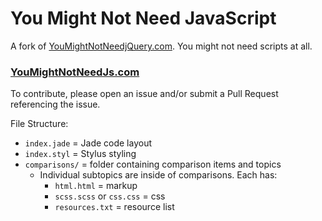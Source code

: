 # You Might Not Need JavaScript

A fork of [YouMightNotNeedjQuery.com](http://youmightnotneedjquery.com). You might not need scripts at all.

### [YouMightNotNeedJs.com](http://youmightnotneedjs.com)

To contribute, please open an issue and/or submit a Pull Request referencing the issue.

File Structure:

- `index.jade` = Jade code layout
- `index.styl` = Stylus styling
- `comparisons/` = folder containing comparison items and topics
  - Individual subtopics are inside of comparisons. Each has:
    - `html.html` = markup
    - `scss.scss` or `css.css` = css
    - `resources.txt` = resource list